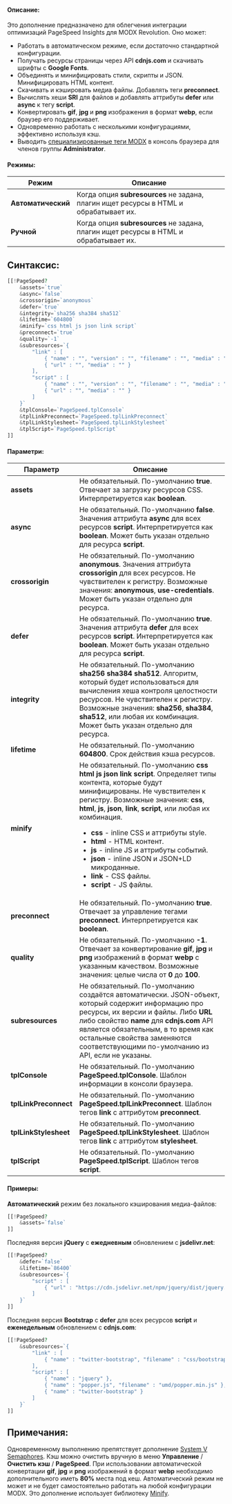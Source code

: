 #### Описание:

Это дополнение предназначено для облегчения интеграции оптимизаций PageSpeed Insights для MODX Revolution. Оно может:

- Работать в автоматическом режиме, если достаточно стандартной конфигурации.
- Получать ресурсы страницы через API **cdnjs.com** и скачивать шрифты с **Google Fonts**.
- Объединять и минифицировать стили, скрипты и JSON. Минифицировать HTML контент.
- Скачивать и кэшировать медиа файлы. Добавлять теги **preconnect**.
- Вычислять хеши **SRI** для файлов и добавлять аттрибуты **defer** или **async** к тегу **script**.
- Конвертировать **gif**, **jpg** и **png** изображения в формат **webp**, если браузер его поддерживает.
- Одновременно работать с несколькими конфигурациями, эффективно используя кэш.
- Выводить [специализированные теги MODX](https://docs.modx.com/revolution/2.x/making-sites-with-modx/tag-syntax#TagSyntax-Timing) в консоль браузера для членов группы **Administrator**.

#### Режимы:

| Режим | Описание |
| ------------- | ------------- |
| **Автоматический** | Когда опция **subresources** не задана, плагин ищет ресурсы в HTML и обрабатывает их. |
| **Ручной** | Когда опция **subresources** не задана, плагин ищет ресурсы в HTML и обрабатывает их. |

## Синтаксис:

``` php
[[!PageSpeed?
    &assets=`true`
    &async=`false`
    &crossorigin=`anonymous`
    &defer=`true`
    &integrity=`sha256 sha384 sha512`
    &lifetime=`604800`
    &minify=`css html js json link script`
    &preconnect=`true`
    &quality=`-1`
    &subresources=`{
        "link" : [
            { "name" : "", "version" : "", "filename" : "", "media" : "" },
            { "url" : "", "media" : "" }
        ],
        "script" : [
            { "name" : "", "version" : "", "filename" : "", "media" : "" },
            { "url" : "", "media" : "" }
        ]
    }`
    &tplConsole=`PageSpeed.tplConsole`
    &tplLinkPreconnect=`PageSpeed.tplLinkPreconnect`
    &tplLinkStylesheet=`PageSpeed.tplLinkStylesheet`
    &tplScript=`PageSpeed.tplScript`
]]
```

#### Параметри:

| Параметр | Описание |
| ------------- | ------------- |
| **assets** | Не обязательный. По-умолчанию **true**. Отвечает за загрузку ресурсов CSS. Интерпретируется как **boolean**. |
| **async** | Не обязательный. По-умолчанию **false**. Значения аттрибута **async** для всех ресурсов **script**. Интерпретируется как **boolean**. Может быть указан отдельно для ресурса **script**. |
| **crossorigin** | Не обязательный. По-умолчанию **anonymous**. Значения аттрибута **crossorigin** для всех ресурсов. Не чувствителен к регистру. Возможные значения: **anonymous**, **use-credentials**. Может быть указан отдельно для ресурса. |
| **defer** | Не обязательный. По-умолчанию **true**. Значения аттрибута **defer** для всех ресурсов **script**. Интерпретируется как **boolean**. Может быть указан отдельно для ресурса **script**. |
| **integrity** | Не обязательный. По-умолчанию **sha256 sha384 sha512**. Алгоритм, который будет использоваться для вычисления хеша контроля целостности ресурсов. Не чувствителен к регистру. Возможные значения: **sha256**, **sha384**, **sha512**, или любая их комбинация. Может быть указан отдельно для ресурса. |
| **lifetime** | Не обязательный. По-умолчанию **604800**. Срок действия кэша ресурсов. |
| **minify** | Не обязательный. По-умолчанию **css html js json link script**. Определяет типы контента, которые будут минифицированы. Не чувствителен к регистру. Возможные значения: **css**, **html**, **js**, **json**, **link**, **script**, или любая их комбинация. <ul><li>**css** - inline CSS и аттрибуты style.</li><li>**html** - HTML контент.</li><li>**js** - inline JS и аттрибуты событий.</li><li>**json** - inline JSON и JSON+LD микроданные.</li><li>**link** - CSS файлы.</li><li>**script** - JS файлы.</li></ul> |
| **preconnect** | Не обязательный. По-умолчанию **true**. Отвечает за управление тегами **preconnect**. Интерпретируется как **boolean**. |
| **quality** | Не обязательный. По-умолчанию **-1**. Отвечает за конвертирование **gif**, **jpg** и **png** изображений в формат **webp** с указанным качеством. Возможные значения: целые числа от **0** до **100**. |
| **subresources** | Не обязательный. По-умолчанию создаётся автоматически. JSON-объект, который содержит информацию про ресурсы, их версии и файлы. Либо **URL** либо свойство **name** для **cdnjs.com** API является обязательным, в то время как остальные свойства заменяются соответствующими по-умолчанию из API, если не указаны. |
| **tplConsole** | Не обязательный. По-умолчанию **PageSpeed.tplConsole**. Шаблон информации в консоли браузера. |
| **tplLinkPreconnect** | Не обязательный. По-умолчанию **PageSpeed.tplLinkPreconnect**. Шаблон тегов **link** с аттрибутом **preconnect**. |
| **tplLinkStylesheet** | Не обязательный. По-умолчанию **PageSpeed.tplLinkStylesheet**. Шаблон тегов **link** с аттрибутом **stylesheet**. |
| **tplScript** | Не обязательный. По-умолчанию **PageSpeed.tplScript**. Шаблон тегов **script**. |

#### Примеры:

**Автоматический** режим без локального кэширования медиа-файлов:
``` php
[[!PageSpeed?
    &assets=`false`
]]
```

Последняя версия **jQuery** с **ежедневным** обновлением с **jsdelivr.net**:
``` php
[[!PageSpeed?
    &defer=`false`
    &lifetime=`86400`
    &subresources=`{
        "script" : [
            { "url" : "https://cdn.jsdelivr.net/npm/jquery/dist/jquery.min.js" }
        ]
    }`
]]
```

Последняя версия **Bootstrap** с **defer** для всех ресурсов **script** и **еженедельным** обновлением с **cdnjs.com**:
``` php
[[!PageSpeed?
    &subresources=`{
        "link" : [
            { "name" : "twitter-bootstrap", "filename" : "css/bootstrap.min.css" }
        ],
        "script" : [
            { "name" : "jquery" },
            { "name" : "popper.js", "filename" : "umd/popper.min.js" },
            { "name" : "twitter-bootstrap" }
        ]
    }`
]]
```

## Примечания:

Одновременному выполнению препятствует дополнение [System V Semaphores](https://www.php.net/manual/en/book.sem.php). Кэш можно очистить вручную в меню **Управление** / **Очистить кэш** / **PageSpeed**. При использовании автоматической конвертации **gif**, **jpg** и **png** изображений в формат **webp** необходимо дополнительного иметь **80%** места под кеш. Автоматический режим не может и не будет самостоятельно работать на любой конфигурации MODX. Это дополнение использует библиотеку [Minify](https://github.com/matthiasmullie/minify).
